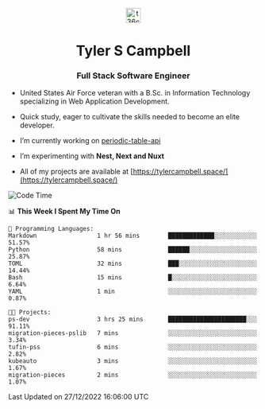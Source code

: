 <p align="center">
<a href="https://www.linkedin.com/in/t36campbell" target="blank"><img align="center" src="https://ik.imagekit.io/t36campbell/Portfolio/linkedin.png.original_m8bbGgPh6.png" alt="t36campbell" height="30" width="30" /></a>
</p>
<h1 align="center">Tyler S Campbell</h1>
<h3 align="center">Full Stack Software Engineer</h3>

* United States Air Force veteran with a B.Sc. in Information Technology specializing in Web Application Development. 

* Quick study, eager to cultivate the skills needed to become an elite developer.

* I’m currently working on [periodic-table-api](https://github.com/t36campbell/periodic-table-api)

* I’m experimenting with **Nest, Next and Nuxt**

* All of my projects are available at [https://tylercampbell.space/](https://tylercampbell.space/)

<!--START_SECTION:waka-->
![Code Time](http://img.shields.io/badge/Code%20Time-2%2C056%20hrs%2045%20mins-blue)

📊 **This Week I Spent My Time On** 

```text
💬 Programming Languages: 
Markdown                 1 hr 56 mins        █████████████░░░░░░░░░░░░   51.57% 
Python                   58 mins             ██████░░░░░░░░░░░░░░░░░░░   25.87% 
TOML                     32 mins             ███░░░░░░░░░░░░░░░░░░░░░░   14.44% 
Bash                     15 mins             █░░░░░░░░░░░░░░░░░░░░░░░░   6.64% 
YAML                     1 min               ░░░░░░░░░░░░░░░░░░░░░░░░░   0.87%

🐱‍💻 Projects: 
ps-dev                   3 hrs 25 mins       ██████████████████████░░░   91.11% 
migration-pieces-pslib   7 mins              ░░░░░░░░░░░░░░░░░░░░░░░░░   3.34% 
tufin-pss                6 mins              ░░░░░░░░░░░░░░░░░░░░░░░░░   2.82% 
kubeauto                 3 mins              ░░░░░░░░░░░░░░░░░░░░░░░░░   1.67% 
migration-pieces         2 mins              ░░░░░░░░░░░░░░░░░░░░░░░░░   1.07%

```


 Last Updated on 27/12/2022 16:06:00 UTC
<!--END_SECTION:waka-->
